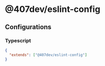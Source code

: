 # @407dev/eslint-config

## Configurations

### Typescript

```json
{
  "extends": ["@407dev/eslint-config"]
}
```
